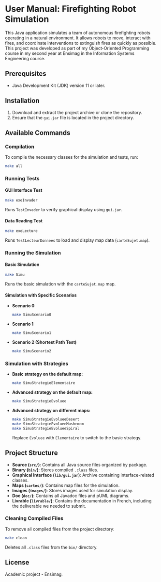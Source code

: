 # User Manual: Firefighting Robot Simulation

This Java application simulates a team of autonomous firefighting robots operating in a natural environment. It allows robots to move, interact with fires, and coordinate interventions to extinguish fires as quickly as possible. This project was developed as part of my Object-Oriented Programming course in my second year at Ensimag in the Information Systems Engineering course.

## Prerequisites
- Java Development Kit (JDK) version 11 or later.

## Installation
1. Download and extract the project archive or clone the repository.
2. Ensure that the `gui.jar` file is located in the project directory.

## Available Commands

### Compilation
To compile the necessary classes for the simulation and tests, run:
```sh
make all
```

### Running Tests
#### GUI Interface Test
```sh
make exeInvader
```
Runs `TestInvader` to verify graphical display using `gui.jar`.

#### Data Reading Test
```sh
make exeLecture
```
Runs `TestLecteurDonnees` to load and display map data (`carteSujet.map`).

### Running the Simulation
#### Basic Simulation
```sh
make Simu
```
Runs the basic simulation with the `carteSujet.map` map.

#### Simulation with Specific Scenarios
- **Scenario 0**
  ```sh
  make SimuScenario0
  ```
- **Scenario 1**
  ```sh
  make SimuScenario1
  ```
- **Scenario 2 (Shortest Path Test)**
  ```sh
  make SimuScenario2
  ```

### Simulation with Strategies
- **Basic strategy on the default map:**
  ```sh
  make SimuStrategieElementaire
  ```
- **Advanced strategy on the default map:**
  ```sh
  make SimuStrategieEvoluee
  ```
- **Advanced strategy on different maps:**
  ```sh
  make SimuStrategieEvolueeDesert
  make SimuStrategieEvolueeMushroom
  make SimuStrategieEvolueeSpiral
  ```
  Replace `Evoluee` with `Elementaire` to switch to the basic strategy.

## Project Structure
- **Source (`src/`)**: Contains all Java source files organized by package.
- **Binary (`bin/`)**: Stores compiled `.class` files.
- **Graphical Interface (`lib/gui.jar`)**: Archive containing interface-related classes.
- **Maps (`cartes/`)**: Contains map files for the simulation.
- **Images (`images/`)**: Stores images used for simulation display.
- **Doc (`doc/`)**: Contains all Javadoc files and pUML diagrams.
- **Livrable (`livrable/`)**: Contains the documentation in French, including the deliverable we needed to submit.

### Cleaning Compiled Files
To remove all compiled files from the project directory:
```sh
make clean
```
Deletes all `.class` files from the `bin/` directory.

## License
Academic project - Ensimag.
